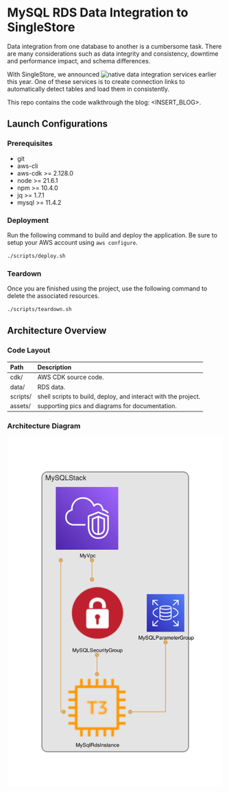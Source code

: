 # MySQL RDS Data Integration to SingleStore

Data integration from one database to another is a cumbersome task. There are many considerations such as data integrity and consistency, downtime and performance impact, and schema differences. 

With SingleStore, we announced ![native data integration services](https://www.singlestore.com/blog/introducing-native-data-integration-services/) earlier this year. One of these services is to create connection links to automatically detect tables and load them in consistently.

This repo contains the code walkthrough the blog: <INSERT_BLOG>.

## Launch Configurations

### Prerequisites

- git
- aws-cli
- aws-cdk >= 2.128.0
- node >= 21.6.1
- npm >= 10.4.0
- jq >= 1.7.1
- mysql >= 11.4.2

### Deployment

Run the following command to build and deploy the application. Be sure to setup your AWS account using `aws configure`.

```bash
./scripts/deploy.sh
```

### Teardown

Once you are finished using the project, use the following command to delete the associated resources.

```bash
./scripts/teardown.sh
```

## Architecture Overview

### Code Layout

| Path                 | Description                                                    |
| :------------------- | :------------------------------------------------------------- |
| cdk/                 | AWS CDK source code.                                           |
| data/                | RDS data.                                                      |
| scripts/             | shell scripts to build, deploy, and interact with the project. |
| assets/              | supporting pics and diagrams for documentation.                |

### Architecture Diagram

![Architecture Diagram](cdk/diagram.png)